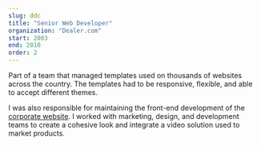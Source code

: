 ```yaml
---
slug: ddc
title: "Senior Web Developer"
organization: "Dealer.com" 
start: 2003
end: 2010
order: 2
---
```


Part of a team that managed templates used on thousands of websites across the country. The templates had to be responsive, flexible, and able to accept different themes. 

I was also responsible for maintaining the front-end development of the [corporate website](http://www.dealer.com/). I worked with marketing, design, and development teams to create a cohesive look and integrate a video solution used to market products.